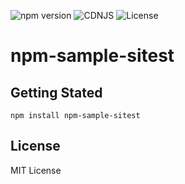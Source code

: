 ![npm version](https://badge.fury.io/js/npm-sample-sitest.svg)
![CDNJS](https://img.shields.io/cdnjs/v/npm-sample-sitest.svg)
![License](https://img.shields.io/badge/license-MIT-blue.svg?style=plastic)

# npm-sample-sitest

## Getting Stated

```
npm install npm-sample-sitest
```

## License

MIT License